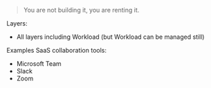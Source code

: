 > You are not building it, you are renting it.

Layers:
- All layers including Workload (but Workload can be managed still)

Examples SaaS collaboration tools:
- Microsoft Team
- Slack
- Zoom

